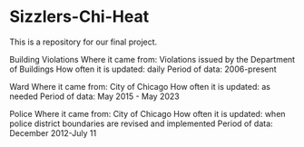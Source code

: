 # Sizzlers-Chi-Heat
This is a repository for our final project.

Building Violations Where it came from: Violations issued by the Department of Buildings How often it is updated: daily Period of data: 2006-present

Ward Where it came from: City of Chicago How often it is updated: as needed Period of data: May 2015 - May 2023

Police Where it came from: City of Chicago How often it is updated: when police district boundaries are revised and implemented Period of data: December 2012-July 11
